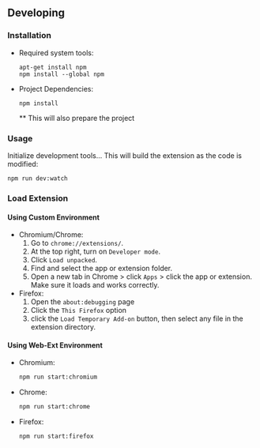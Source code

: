 ## Developing

### Installation

- Required system tools:
  ```
  apt-get install npm
  npm install --global npm
  ```
- Project Dependencies:
  ```
  npm install
  ```
  \*\* This will also prepare the project

### Usage

Initialize development tools... This will build the extension as the code is
modified:

```
npm run dev:watch
```

### Load Extension

#### Using Custom Environment

- Chromium/Chrome:
  1. Go to `chrome://extensions/`.
  2. At the top right, turn on `Developer mode`.
  3. Click `Load unpacked`.
  4. Find and select the app or extension folder.
  5. Open a new tab in Chrome > click `Apps` > click the app or extension. Make
     sure it loads and works correctly.
- Firefox:
  1. Open the `about:debugging` page
  2. Click the `This Firefox` option
  3. click the `Load Temporary Add-on` button, then select any file in the
     extension directory.

#### Using Web-Ext Environment

- Chromium:
  ```sh
  npm run start:chromium
  ```
- Chrome:
  ```sh
  npm run start:chrome
  ```
- Firefox:
  ```sh
  npm run start:firefox
  ```
